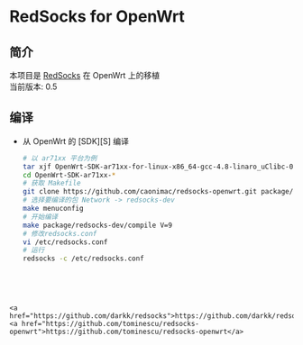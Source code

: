 RedSocks for OpenWrt
===

简介
---

 <p>本项目是 <a href="https://github.com/darkk/redsocks">RedSocks</a> 在 OpenWrt 上的移植<br>  
 当前版本: 0.5
  

编译
---

 - 从 OpenWrt 的 [SDK][S] 编译  

   ```bash
   # 以 ar71xx 平台为例
   tar xjf OpenWrt-SDK-ar71xx-for-linux-x86_64-gcc-4.8-linaro_uClibc-0.9.33.2.tar.bz2
   cd OpenWrt-SDK-ar71xx-*
   # 获取 Makefile
   git clone https://github.com/caonimac/redsocks-openwrt.git package/redsocks-dev
   # 选择要编译的包 Network -> redsocks-dev
   make menuconfig
   # 开始编译
   make package/redsocks-dev/compile V=9
   # 修改redsocks.conf
   vi /etc/redsocks.conf
   # 运行
   redsocks -c /etc/redsocks.conf
   
   
   ```


<a href="https://github.com/darkk/redsocks">https://github.com/darkk/redsocks</a>
<a href="https://github.com/tominescu/redsocks-openwrt">https://github.com/tominescu/redsocks-openwrt</a>
